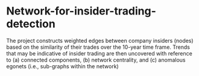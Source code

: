 # Network-for-insider-trading-detection
The project constructs weighted edges between company insiders (nodes) based on the similarity of their trades over the 10-year time frame. Trends that may be indicative of insider trading are then uncovered with reference to (a) connected components, (b) network centrality, and (c) anomalous egonets (i.e., sub-graphs within the network)
